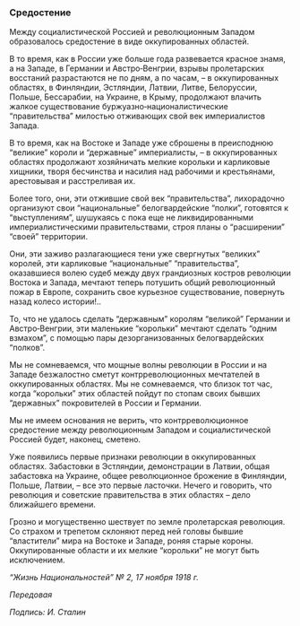 ### Средостение

Между социалистической Россией и революционным Западом образовалось средостение в виде оккупированных областей.

В то время, как в России уже больше года развевается красное знамя, а на Западе, в Германии и Австро‑Венгрии, взрывы пролетарских восстаний разрастаются не по дням, а по часам, – в оккупированных областях, в Финляндии, Эстляндии, Латвии, Литве, Белоруссии, Польше, Бессарабии, на Украине, в Крыму, продолжают влачить жалкое существование буржуазно‑националистические “правительства” милостью отживающих свой век империалистов Запада.

В то время, как на Востоке и Западе уже сброшены в преисподнюю “великие” короли и “державные” империалисты, – в оккупированных областях продолжают хозяйничать мелкие корольки и карликовые хищники, творя бесчинства и насилия над рабочими и крестьянами, арестовывая и расстреливая их.

Более того, они, эти отжившие свой век “правительства”, лихорадочно организуют свои “национальные” белогвардейские “полки”, готовятся к “выступлениям”, шушукаясь с пока еще не ликвидированными империалистическими правительствами, строя планы о “расширении” “своей” территории.

Они, эти заживо разлагающиеся тени уже свергнутых “великих” королей, эти карликовые “национальные” “правительства”, оказавшиеся волею судеб между двух грандиозных костров революции Востока и Запада, мечтают теперь потушить общий революционный пожар в Европе, сохранить свое курьезное существование, повернуть назад колесо истории!..

То, что не удалось сделать “державным” королям “великой” Германии и Австро‑Венгрии, эти маленькие “корольки” мечтают сделать “одним взмахом”, с помощью пары дезорганизованных белогвардейских “полков”.

Мы не сомневаемся, что мощные волны революции в России и на Западе безжалостно сметут контрреволюционных мечтателей в оккупированных областях. Мы не сомневаемся, что близок тот час, когда “корольки” этих областей пойдут по стопам своих бывших “державных” покровителей в России и Германии.

Мы не имеем основания не верить, что контрреволюционное средостение между революционным Западом и социалистической Россией будет, наконец, сметено.

Уже появились первые признаки революции в оккупированных областях. Забастовки в Эстляндии, демонстрации в Латвии, общая забастовка на Украине, общее революционное брожение в Финляндии, Польше, Латвии, – все это первые ласточки. Нечего и говорить, что революция и советские правительства в этих областях – дело ближайшего времени.

Грозно и могущественно шествует по земле пролетарская революция. Со страхом и трепетом склоняют перед ней головы бывшие “властители” мира на Востоке и Западе, роняя старые короны. Оккупированные области и их мелкие “корольки” не могут быть исключением.

_“Жизнь Национальностей” №_ _2, 17 ноября 1918_ _г._

_Передовая_

_Подпись: И. Сталин_
